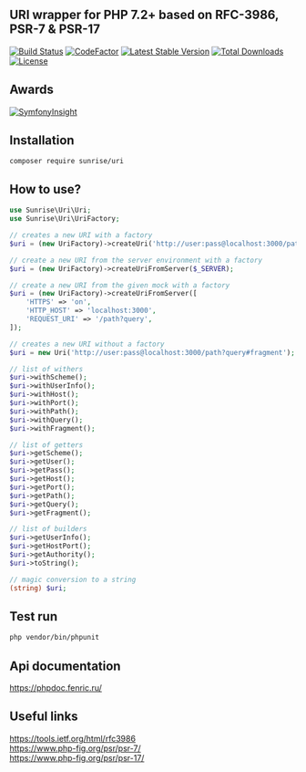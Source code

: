 ## URI wrapper for PHP 7.2+ based on RFC-3986, PSR-7 & PSR-17

[![Build Status](https://api.travis-ci.com/sunrise-php/uri.svg?branch=master)](https://travis-ci.com/sunrise-php/uri)
[![CodeFactor](https://www.codefactor.io/repository/github/sunrise-php/uri/badge)](https://www.codefactor.io/repository/github/sunrise-php/uri)
[![Latest Stable Version](https://poser.pugx.org/sunrise/uri/v/stable?format=flat)](https://packagist.org/packages/sunrise/uri)
[![Total Downloads](https://poser.pugx.org/sunrise/uri/downloads?format=flat)](https://packagist.org/packages/sunrise/uri)
[![License](https://poser.pugx.org/sunrise/uri/license?format=flat)](https://packagist.org/packages/sunrise/uri)

## Awards

[![SymfonyInsight](https://insight.symfony.com/projects/967729eb-31ed-42e0-be84-b738e87c36d2/big.svg)](https://insight.symfony.com/projects/967729eb-31ed-42e0-be84-b738e87c36d2)

## Installation

```
composer require sunrise/uri
```

## How to use?

```php
use Sunrise\Uri\Uri;
use Sunrise\Uri\UriFactory;

// creates a new URI with a factory
$uri = (new UriFactory)->createUri('http://user:pass@localhost:3000/path?query#fragment');

// create a new URI from the server environment with a factory
$uri = (new UriFactory)->createUriFromServer($_SERVER);

// create a new URI from the given mock with a factory
$uri = (new UriFactory)->createUriFromServer([
    'HTTPS' => 'on',
    'HTTP_HOST' => 'localhost:3000',
    'REQUEST_URI' => '/path?query',
]);

// creates a new URI without a factory
$uri = new Uri('http://user:pass@localhost:3000/path?query#fragment');

// list of withers
$uri->withScheme();
$uri->withUserInfo();
$uri->withHost();
$uri->withPort();
$uri->withPath();
$uri->withQuery();
$uri->withFragment();

// list of getters
$uri->getScheme();
$uri->getUser();
$uri->getPass();
$uri->getHost();
$uri->getPort();
$uri->getPath();
$uri->getQuery();
$uri->getFragment();

// list of builders
$uri->getUserInfo();
$uri->getHostPort();
$uri->getAuthority();
$uri->toString();

// magic conversion to a string
(string) $uri;
```

## Test run

```bash
php vendor/bin/phpunit
```

## Api documentation

https://phpdoc.fenric.ru/

## Useful links

https://tools.ietf.org/html/rfc3986<br>
https://www.php-fig.org/psr/psr-7/<br>
https://www.php-fig.org/psr/psr-17/
